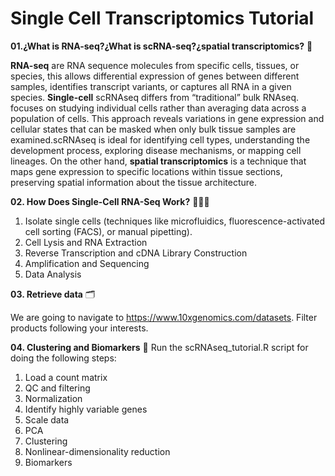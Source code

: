 # Single Cell Transcriptomics Tutorial 

**01.¿What is RNA-seq?¿What is scRNA-seq?¿spatial transcriptomics?** 🤔

**RNA-seq** are RNA sequence molecules from specific cells, tissues, or species, this allows differential expression of genes between different samples, identifies transcript variants, or captures all RNA in a given species. **Single-cell** scRNAseq differs from “traditional” bulk RNAseq. focuses on studying individual cells rather than averaging data across a population of cells. This approach reveals variations in gene expression and cellular states that can be masked when only bulk tissue samples are examined.scRNAseq is ideal for identifying cell types, understanding the development process, exploring disease mechanisms, or mapping cell lineages. On the other hand, **spatial transcriptomics** is a technique that maps gene expression to specific locations within tissue sections, preserving spatial information about the tissue architecture.

**02. How Does Single-Cell RNA-Seq Work?** 👩🏽‍🔬

1. Isolate single cells (techniques like microfluidics, fluorescence-activated cell sorting (FACS), or manual pipetting).
2. Cell Lysis and RNA Extraction
3. Reverse Transcription and cDNA Library Construction
4. Amplification and Sequencing
5. Data Analysis 

**03. Retrieve data** 🗂️ 	

We are going to navigate to https://www.10xgenomics.com/datasets. Filter products following your interests. 

**04. Clustering and Biomarkers** 🧬
Run the scRNAseq_tutorial.R script for doing the following steps:

1. Load a count matrix
2. QC and filtering
3. Normalization
4. Identify highly variable genes
5. Scale data
6. PCA
7. Clustering
8. Nonlinear-dimensionality reduction
9. Biomarkers

